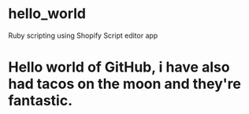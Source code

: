 # hello_world
Ruby scripting using Shopify Script editor app



# Hello world of GitHub, i have also had tacos on the moon and they're fantastic.


